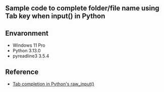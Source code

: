 ## Sample code to complete folder/file name using Tab key when input() in Python

## Envaronment

- Windows 11 Pro
- Python 3.13.0
- pyreadline3 3.5.4

## Reference

- [Tab completion in Python's raw_input()](https://stackoverflow.com/questions/5637124/tab-completion-in-pythons-raw-input)  


